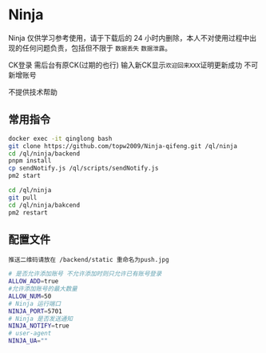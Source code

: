 # Ninja

Ninja 仅供学习参考使用，请于下载后的 24 小时内删除，本人不对使用过程中出现的任何问题负责，包括但不限于 `数据丢失` `数据泄露`。

CK登录 需后台有原CK(过期的也行) 输入新CK显示`欢迎回来XXX`证明更新成功 不可新增账号

不提供技术帮助

## 常用指令

```bash
docker exec -it qinglong bash
git clone https://github.com/topw2009/Ninja-qifeng.git /ql/ninja
cd /ql/ninja/backend
pnpm install
cp sendNotify.js /ql/scripts/sendNotify.js
pm2 start

cd /ql/ninja
git pull
cd /ql/ninja/bakcend
pm2 restart
```

## 配置文件

`推送二维码请放在 /backend/static 重命名为push.jpg`

```bash
# 是否允许添加账号 不允许添加时则只允许已有账号登录
ALLOW_ADD=true
#允许添加账号的最大数量
ALLOW_NUM=50
# Ninja 运行端口
NINJA_PORT=5701
# Ninja 是否发送通知
NINJA_NOTIFY=true
# user-agent
NINJA_UA=""
```

